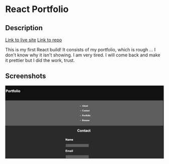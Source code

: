 # React Portfolio

## Description

[Link to live site](https://leighasteele.github.io/react-portfolio/)
[Link to repo](https://github.com/leighasteele/react-portfolio/)

This is my first React build! It consists of my portfolio, which is rough ... I don't know why it isn't showing. I am very tired. I will come back and make it prettier but I did the work, trust.


## Screenshots

![Screenshot of app](/ss.png)